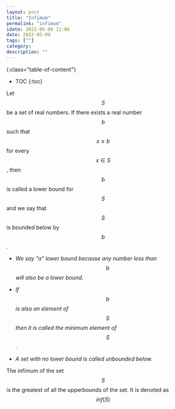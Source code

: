 ```yaml
---
layout: post
title: "Infimum"
permalink: "infimum"
idate: 2022-05-09 11:06
date: 2022-05-09
tags: [""]
category:
description: ""
---
```


{:class="table-of-content"}
* TOC 
{:toc}

Let $$S$$ be a set of real numbers. If there exists a real number $$b$$ such
that $$x\geq b$$ for every $$x \in S$$, then $$b$$ is called a lower bound for
$$S$$ and we say that $$S$$ is bounded below by $$b$$. 

* *We say "a" lower bound because any number less than $$b$$ will also be a
  lower bound.*

* *If $$b$$ is also an element of $$S$$ then it is called the minimum element of
  $$S$$.*

* *A set with no lower bound is called unbounded below.*

The infimum of the set $$S$$ is the greatest of all the upperbounds of the set.
It is denoted as $$inf(S)$$
